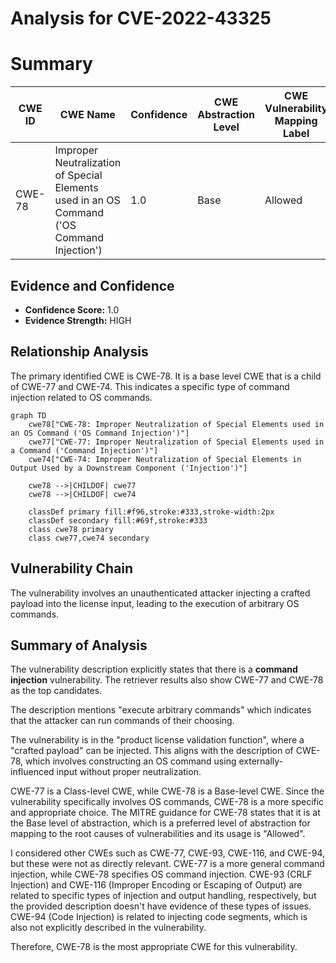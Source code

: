 # Analysis for CVE-2022-43325

# Summary
| CWE ID | CWE Name | Confidence | CWE Abstraction Level | CWE Vulnerability Mapping Label | CWE-Vulnerability Mapping Notes |
|---|---|---|---|---|---|
| CWE-78 | Improper Neutralization of Special Elements used in an OS Command ('OS Command Injection') | 1.0 | Base | Allowed | Primary CWE |

## Evidence and Confidence

*   **Confidence Score:** 1.0
*   **Evidence Strength:** HIGH

## Relationship Analysis
The primary identified CWE is CWE-78. It is a base level CWE that is a child of CWE-77 and CWE-74. This indicates a specific type of command injection related to OS commands.

```mermaid
graph TD
    cwe78["CWE-78: Improper Neutralization of Special Elements used in an OS Command ('OS Command Injection')"]
    cwe77["CWE-77: Improper Neutralization of Special Elements used in a Command ('Command Injection')"]
    cwe74["CWE-74: Improper Neutralization of Special Elements in Output Used by a Downstream Component ('Injection')"]
    
    cwe78 -->|CHILDOF| cwe77
    cwe78 -->|CHILDOF| cwe74
    
    classDef primary fill:#f96,stroke:#333,stroke-width:2px
    classDef secondary fill:#69f,stroke:#333
    class cwe78 primary
    class cwe77,cwe74 secondary
```

## Vulnerability Chain
The vulnerability involves an unauthenticated attacker injecting a crafted payload into the license input, leading to the execution of arbitrary OS commands.

## Summary of Analysis
The vulnerability description explicitly states that there is a **command injection** vulnerability. The retriever results also show CWE-77 and CWE-78 as the top candidates.

The description mentions "execute arbitrary commands" which indicates that the attacker can run commands of their choosing.

The vulnerability is in the "product license validation function", where a "crafted payload" can be injected. This aligns with the description of CWE-78, which involves constructing an OS command using externally-influenced input without proper neutralization.

CWE-77 is a Class-level CWE, while CWE-78 is a Base-level CWE. Since the vulnerability specifically involves OS commands, CWE-78 is a more specific and appropriate choice. The MITRE guidance for CWE-78 states that it is at the Base level of abstraction, which is a preferred level of abstraction for mapping to the root causes of vulnerabilities and its usage is "Allowed".

I considered other CWEs such as CWE-77, CWE-93, CWE-116, and CWE-94, but these were not as directly relevant. CWE-77 is a more general command injection, while CWE-78 specifies OS command injection. CWE-93 (CRLF Injection) and CWE-116 (Improper Encoding or Escaping of Output) are related to specific types of injection and output handling, respectively, but the provided description doesn't have evidence of these types of issues. CWE-94 (Code Injection) is related to injecting code segments, which is also not explicitly described in the vulnerability.

Therefore, CWE-78 is the most appropriate CWE for this vulnerability.